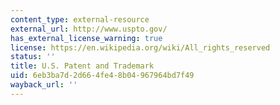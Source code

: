 ```yaml
---
content_type: external-resource
external_url: http://www.uspto.gov/
has_external_license_warning: true
license: https://en.wikipedia.org/wiki/All_rights_reserved
status: ''
title: U.S. Patent and Trademark
uid: 6eb3ba7d-2d66-4fe4-8b04-967964bd7f49
wayback_url: ''
---
```

